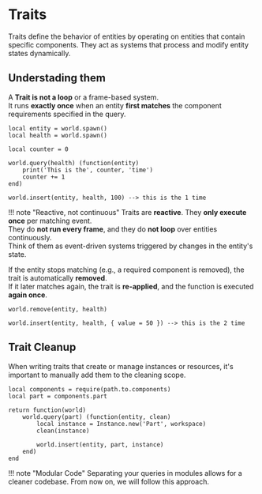 # Traits

Traits define the behavior of entities by operating on entities that contain specific components.
They act as systems that process and modify entity states dynamically.

## Understading them

A **Trait is not a loop** or a frame-based system.  
It runs **exactly once** when an entity **first matches** the component requirements specified in the query.

```luau hl_lines="11"
local entity = world.spawn()
local health = world.spawn()

local counter = 0

world.query(health) (function(entity)
    print('This is the', counter, 'time')
    counter += 1
end)

world.insert(entity, health, 100) --> this is the 1 time
```

!!! note "Reactive, not continuous"
    Traits are **reactive**. They **only execute once** per matching event.  
    They do **not run every frame**, and they do **not loop** over entities continuously.  
    Think of them as event-driven systems triggered by changes in the entity's state.

If the entity stops matching (e.g., a required component is removed), the trait is automatically **removed**.  
If it later matches again, the trait is **re-applied**, and the function is executed **again once**.

```luau linenums="12" hl_lines="3"
world.remove(entity, health)

world.insert(entity, health, { value = 50 }) --> this is the 2 time
```

## Trait Cleanup

When writing traits that create or manage instances or resources,
it's important to manually add them to the cleaning scope.

```luau hl_lines="7"
local components = require(path.to.components)
local part = components.part

return function(world)
    world.query(part) (function(entity, clean)
        local instance = Instance.new('Part', workspace)
        clean(instance)

        world.insert(entity, part, instance)
    end)
end
```

!!! note "Modular Code"
    Separating your queries in modules allows for a cleaner codebase.
    From now on, we will follow this approach.